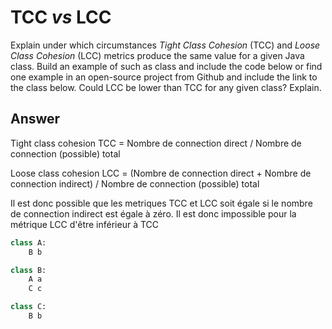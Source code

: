 # TCC *vs* LCC

Explain under which circumstances *Tight Class Cohesion* (TCC) and *Loose Class Cohesion* (LCC) metrics produce the same value for a given Java class. Build an example of such as class and include the code below or find one example in an open-source project from Github and include the link to the class below. Could LCC be lower than TCC for any given class? Explain.

## Answer
Tight class cohesion TCC = Nombre de connection direct / Nombre de connection (possible) total

Loose class cohesion LCC = (Nombre de connection direct + Nombre de connection indirect) / Nombre de connection (possible) total

Il est donc possible que les metriques TCC et LCC soit égale si le nombre de connection indirect est égale à zéro.
Il est donc impossible pour la métrique LCC d'être inférieur à TCC

```Python
class A:
    B b

class B:
    A a
    C c

class C:
    B b
```

